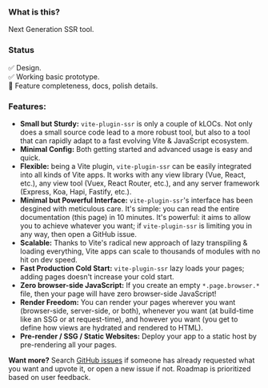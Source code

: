 ### What is this?

Next Generation SSR tool.

### Status

:white_check_mark: Design.<br/>
:white_check_mark: Working basic prototype.<br/>
:construction: Feature completeness, docs, polish details.

### Features:

- **Small but Sturdy:** `vite-plugin-ssr` is only a couple of kLOCs. Not only does a small source code lead to a more robust tool, but also to a tool that can rapidly adapt to a fast evolving Vite & JavaScript ecosystem.
- **Minimal Config:** Both getting started and advanced usage is easy and quick.
- **Flexible:** being a Vite plugin, `vite-plugin-ssr` can be easily integrated into all kinds of Vite apps. It works with any view library (Vue, React, etc.), any view tool (Vuex, React Router, etc.), and any server framework (Express, Koa, Hapi, Fastify, etc.).
- **Minimal but Powerful Interface:** `vite-plugin-ssr`'s interface has been desgined with meticulous care. It's simple: you can read the entire documentation (this page) in 10 minutes. It's powerful: it aims to allow you to achieve whatever you want; if `vite-plugin-ssr` is limiting you in any way, then open a GitHub issue.
- **Scalable:** Thanks to Vite's radical new approach of lazy transpiling & loading everything, Vite apps can scale to thousands of modules with no hit on dev speed.
- **Fast Production Cold Start:** `vite-plugin-ssr` lazy loads your pages; adding pages doesn't increase your cold start.
- **Zero browser-side JavaScript:** If you create an empty `*.page.browser.*` file, then your page will have zero browser-side JavaScript!
- **Render Freedom:** You can render your pages wherever you want (browser-side, server-side, or both), whenever you want (at build-time like an SSG or at request-time), and however you want (you get to define how views are hydrated and rendered to HTML).
- **Pre-render / SSG / Static Websites:** Deploy your app to a static host by pre-rendering all your pages.

**Want more?** Search [GitHub issues](https://github.com/telefunc/telefunc/issues/) if someone has already requested what you want and upvote it, or open a new issue if not. Roadmap is prioritized based on user feedback.
